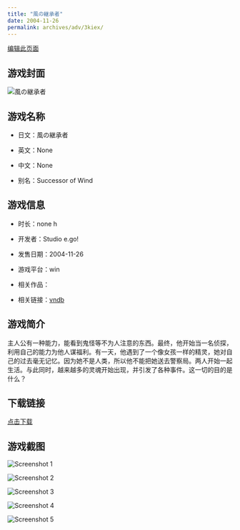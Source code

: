 ```yaml
---
title: "風の継承者"
date: 2004-11-26
permalink: archives/adv/3kiex/
---
```

[编辑此页面](https://github.com/ACG-3/ADV3-source/blob/main/source/_posts/%E9%A2%A8%E3%81%AE%E7%B6%99%E6%89%BF%E8%80%85.md)

## 游戏封面

![風の継承者](https://pan.timero.xyz/d/onedrive/img_lib_001/%E9%A2%A8%E3%81%AE%E7%B6%99%E6%89%BF%E8%80%85_cover.avif)


## 游戏名称

- 日文：風の継承者
- 英文：None
- 中文：None

- 别名：Successor of Wind


## 游戏信息

- 时长：none h
- 开发者：Studio e.go!
- 发售日期：2004-11-26
- 游戏平台：win
- 相关作品：

- 相关链接：[vndb](https://vndb.org/v2533)


## 游戏简介

主人公有一种能力，能看到鬼怪等不为人注意的东西。最终，他开始当一名侦探，利用自己的能力为他人谋福利。有一天，他遇到了一个像女孩一样的精灵，她对自己的过去毫无记忆。因为她不是人类，所以他不能把她送去警察局。两人开始一起生活。与此同时，越来越多的灵魂开始出现，并引发了各种事件。这一切的目的是什么？




## 下载链接

[点击下载](https://pan.timero.xyz/onedrive/adv_lib_001/%E9%A2%A8%E3%81%AE%E7%B6%99%E6%89%BF%E8%80%85)


## 游戏截图


![Screenshot 1](https://pan.timero.xyz/d/onedrive/img_lib_001/%E9%A2%A8%E3%81%AE%E7%B6%99%E6%89%BF%E8%80%85_Screenshot_1.avif)

![Screenshot 2](https://pan.timero.xyz/d/onedrive/img_lib_001/%E9%A2%A8%E3%81%AE%E7%B6%99%E6%89%BF%E8%80%85_Screenshot_2.avif)

![Screenshot 3](https://pan.timero.xyz/d/onedrive/img_lib_001/%E9%A2%A8%E3%81%AE%E7%B6%99%E6%89%BF%E8%80%85_Screenshot_3.avif)

![Screenshot 4](https://pan.timero.xyz/d/onedrive/img_lib_001/%E9%A2%A8%E3%81%AE%E7%B6%99%E6%89%BF%E8%80%85_Screenshot_4.avif)

![Screenshot 5](https://pan.timero.xyz/d/onedrive/img_lib_001/%E9%A2%A8%E3%81%AE%E7%B6%99%E6%89%BF%E8%80%85_Screenshot_5.avif)

